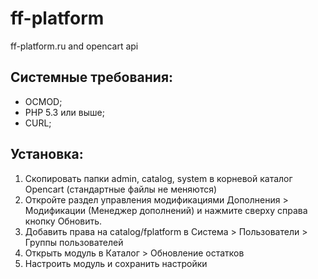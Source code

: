 # ff-platform
ff-platform.ru and opencart api

Системные требования:
---------------------
- OCMOD;
- PHP 5.3 или выше;
- CURL;


Установка:
----------
1. Скопировать папки admin, catalog, system в корневой каталог Opencart (стандартные файлы не меняются)
2. Откройте раздел управления модификациями Дополнения > Модификации (Менеджер дополнений) и нажмите сверху справа кнопку Обновить.
3. Добавить права на catalog/fplatform в Система > Пользователи > Группы пользователей
4. Открыть модуль в  Каталог > Обновление остатков
5. Настроить модуль и сохранить настройки 
